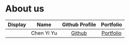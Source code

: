 # About us

Display |    Name    |            Github Profile            | Portfolio 
--------|:----------:|:------------------------------------:|:---------:
![]() | Chen Yi Yu | [Github](https://github.com/J030104) | [Portfolio]()
